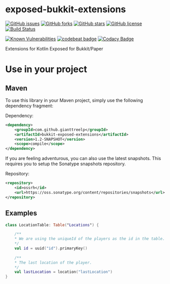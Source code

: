 # exposed-bukkit-extensions

[![GitHub issues](https://img.shields.io/github/issues/GiantTreeLP/exposed-bukkit-extensions.svg)](https://github.com/GiantTreeLP/exposed-bukkit-extensions/issues)
[![GitHub forks](https://img.shields.io/github/forks/GiantTreeLP/exposed-bukkit-extensions.svg)](https://github.com/GiantTreeLP/exposed-bukkit-extensions/network)
[![GitHub stars](https://img.shields.io/github/stars/GiantTreeLP/exposed-bukkit-extensions.svg)](https://github.com/GiantTreeLP/exposed-bukkit-extensions/stargazers)
[![GitHub license](https://img.shields.io/github/license/GiantTreeLP/exposed-bukkit-extensions.svg)](https://github.com/GiantTreeLP/exposed-bukkit-extensions/blob/master/LICENSE)
[![Build Status](https://ci.groundmc.net/buildStatus/icon?job=GiantTree/exposed-bukkit-extensions/master)](https://ci.groundmc.net/job/GiantTree/job/exposed-bukkit-extensions/job/master/)

[![Known Vulnerabilities](https://snyk.io/test/github/GiantTreeLP/exposed-bukkit-extensions/badge.svg?targetFile=pom.xml)](https://snyk.io/test/github/GiantTreeLP/exposed-bukkit-extensions?targetFile=pom.xml)
[![codebeat badge](https://codebeat.co/badges/152d55e0-94b2-45f5-a517-14ab65c21d7f)](https://codebeat.co/projects/github-com-gianttreelp-exposed-bukkit-extensions-master)
[![Codacy Badge](https://api.codacy.com/project/badge/Grade/3b6f0ae9d89647efbde931458c6a6688)](https://www.codacy.com/app/GiantTreeLP/exposed-bukkit-extensions?utm_source=github.com&amp;utm_medium=referral&amp;utm_content=GiantTreeLP/exposed-bukkit-extensions&amp;utm_campaign=Badge_Grade)

Extensions for Kotlin Exposed for Bukkit/Paper

# Use in your project

## Maven

To use this library in your Maven project, simply use the following dependency 
fragment:

Dependency:
```xml
<dependency>
    <groupId>com.github.gianttreelp</groupId>
    <artifactId>bukkit-exposed-extensions</artifactId>
    <version>1.2-SNAPSHOT</version>
    <scope>compile</scope>
</dependency>
```

If you are feeling adventurous, you can also use the latest snapshots.
This requires you to setup the Sonatype snapshots repository.

Repository:
```xml
<repository>
    <id>ossrh</id>
    <url>https://oss.sonatype.org/content/repositories/snapshots</url>
</repository>
``` 

## Examples

```kotlin
class LocationTable: Table("Locations") {

    /**
    * We are using the uniqueId of the players as the id in the table.
    */
    val id = uuid("id").primaryKey()
    
    /**
    * The last location of the player.
    */ 
    val lastLocation = location("lastLocation")
}
```

